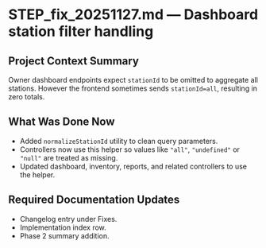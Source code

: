 # STEP_fix_20251127.md — Dashboard station filter handling

## Project Context Summary
Owner dashboard endpoints expect `stationId` to be omitted to aggregate all stations.
However the frontend sometimes sends `stationId=all`, resulting in zero totals.

## What Was Done Now
- Added `normalizeStationId` utility to clean query parameters.
- Controllers now use this helper so values like `"all"`, `"undefined"` or `"null"` are treated as missing.
- Updated dashboard, inventory, reports, and related controllers to use the helper.

## Required Documentation Updates
- Changelog entry under Fixes.
- Implementation index row.
- Phase 2 summary addition.
